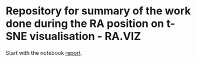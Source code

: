 # Repository for summary of the work done during the RA position on t-SNE visualisation - RA.VIZ

Start with the notebook [report](report.ipynb).
